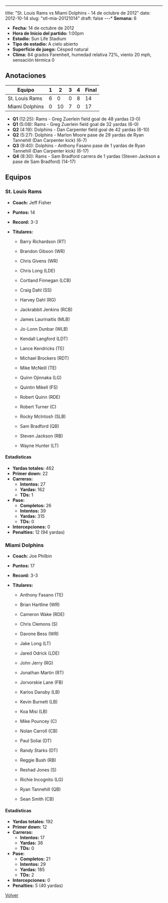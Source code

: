 ---
title: "St. Louis Rams vs Miami Dolphins - 14 de octubre de 2012"
date: 2012-10-14
slug: "stl-mia-20121014"
draft: false
---* **Semana:** 6
* **Fecha:** 14 de octubre de 2012
* **Hora de Inicio del partido:** 1:00pm
* **Estadio:** Sun Life Stadium
* **Tipo de estadio:** A cielo abierto
* **Superficie de juego:** Césped natural
* **Clima:** 84 grados Farenheit, humedad relativa 72%, viento 20 mph, sensación térmica 0




## Anotaciones
| Equipo | 1 | 2 | 3 | 4 | Final |
|--------|---|---|---|---|-------|
| St. Louis Rams  | 6 | 0 | 0 | 8  | 14 |
| Miami Dolphins  | 0 | 10 | 7 | 0  | 17 |
* **Q1** (12:25): Rams - Greg Zuerlein field goal de 48 yardas (3-0)
* **Q1** (5:08): Rams - Greg Zuerlein field goal de 32 yardas (6-0)
* **Q2** (4:19): Dolphins - Dan Carpenter field goal de 42 yardas (6-10)
* **Q2** (5:27): Dolphins - Marlon Moore pase de 29 yardas de Ryan Tannehill (Dan Carpenter kick) (6-7)
* **Q3** (9:40): Dolphins - Anthony Fasano pase de 1 yardas de Ryan Tannehill (Dan Carpenter kick) (6-17)
* **Q4** (8:30): Rams - Sam Bradford carrera de 1 yardas (Steven Jackson a pase de Sam Bradford) (14-17)


## Equipos


### St. Louis Rams
* **Coach:** Jeff Fisher
* **Puntos:** 14
* **Record:** 3-3
* **Titulares:** 

  * Barry Richardson (RT) 

  * Brandon Gibson (WR) 

  * Chris Givens (WR) 

  * Chris Long (LDE) 

  * Cortland Finnegan (LCB) 

  * Craig Dahl (SS) 

  * Harvey Dahl (RG) 

  * Jackrabbit Jenkins (RCB) 

  * James Laurinaitis (MLB) 

  * Jo-Lonn Dunbar (WLB) 

  * Kendall Langford (LDT) 

  * Lance Kendricks (TE) 

  * Michael Brockers (RDT) 

  * Mike McNeill (TE) 

  * Quinn Ojinnaka (LG) 

  * Quintin Mikell (FS) 

  * Robert Quinn (RDE) 

  * Robert Turner (C) 

  * Rocky McIntosh (SLB) 

  * Sam Bradford (QB) 

  * Steven Jackson (RB) 

  * Wayne Hunter (LT) 

#### Estadísticas
* **Yardas totales:** 462
* **Primer down:** 22
* **Carreras:**
  * **Intentos:** 27
  * **Yardas:** 162
  * **TDs:** 1
* **Pase:**
  * **Completos:** 26
  * **Intentos:** 39
  * **Yardas:** 315
  * **TDs:** 0
* **Intercepciones:** 0
* **Penalties:** 12 (94 yardas)

### Miami Dolphins
* **Coach:** Joe Philbin
* **Puntos:** 17
* **Record:** 3-3
* **Titulares:** 

  * Anthony Fasano (TE) 

  * Brian Hartline (WR) 

  * Cameron Wake (RDE) 

  * Chris Clemons (S) 

  * Davone Bess (WR) 

  * Jake Long (LT) 

  * Jared Odrick (LDE) 

  * John Jerry (RG) 

  * Jonathan Martin (RT) 

  * Jorvorskie Lane (FB) 

  * Karlos Dansby (LB) 

  * Kevin Burnett (LB) 

  * Koa Misi (LB) 

  * Mike Pouncey (C) 

  * Nolan Carroll (CB) 

  * Paul Soliai (DT) 

  * Randy Starks (DT) 

  * Reggie Bush (RB) 

  * Reshad Jones (S) 

  * Richie Incognito (LG) 

  * Ryan Tannehill (QB) 

  * Sean Smith (CB) 

#### Estadísticas
* **Yardas totales:** 192
* **Primer down:** 12
* **Carreras:**
  * **Intentos:** 17
  * **Yardas:** 36
  * **TDs:** 0
* **Pase:**
  * **Completos:** 21
  * **Intentos:** 29
  * **Yardas:** 185
  * **TDs:** 2
* **Intercepciones:** 0
* **Penalties:** 5 (40 yardas)


[Volver](/historia/2012)
